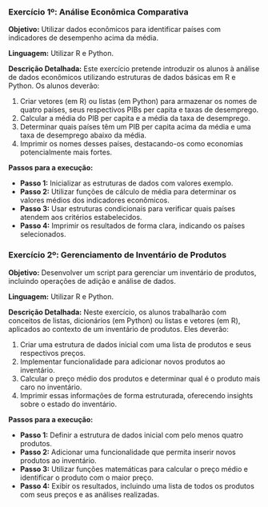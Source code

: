 ### Exercício 1º: Análise Econômica Comparativa

**Objetivo:** Utilizar dados econômicos para identificar países com indicadores de desempenho acima da média. 

**Linguagem:** Utilizar R e Python.

**Descrição Detalhada:**
Este exercício pretende introduzir os alunos à análise de dados econômicos utilizando estruturas de dados básicas em R e Python. Os alunos deverão:
1. Criar vetores (em R) ou listas (em Python) para armazenar os nomes de quatro países, seus respectivos PIBs per capita e taxas de desemprego.
2. Calcular a média do PIB per capita e a média da taxa de desemprego.
3. Determinar quais países têm um PIB per capita acima da média e uma taxa de desemprego abaixo da média.
4. Imprimir os nomes desses países, destacando-os como economias potencialmente mais fortes.

**Passos para a execução:**
- **Passo 1:** Inicializar as estruturas de dados com valores exemplo.
- **Passo 2:** Utilizar funções de cálculo de média para determinar os valores médios dos indicadores econômicos.
- **Passo 3:** Usar estruturas condicionais para verificar quais países atendem aos critérios estabelecidos.
- **Passo 4:** Imprimir os resultados de forma clara, indicando os países selecionados.

### Exercício 2º: Gerenciamento de Inventário de Produtos

**Objetivo:** Desenvolver um script para gerenciar um inventário de produtos, incluindo operações de adição e análise de dados.

**Linguagem:** Utilizar R e Python.

**Descrição Detalhada:**
Neste exercício, os alunos trabalharão com conceitos de listas, dicionários (em Python) ou listas e vetores (em R), aplicados ao contexto de um inventário de produtos. Eles deverão:
1. Criar uma estrutura de dados inicial com uma lista de produtos e seus respectivos preços.
2. Implementar funcionalidade para adicionar novos produtos ao inventário.
3. Calcular o preço médio dos produtos e determinar qual é o produto mais caro no inventário.
4. Imprimir essas informações de forma estruturada, oferecendo insights sobre o estado do inventário.

**Passos para a execução:**
- **Passo 1:** Definir a estrutura de dados inicial com pelo menos quatro produtos.
- **Passo 2:** Adicionar uma funcionalidade que permita inserir novos produtos ao inventário.
- **Passo 3:** Utilizar funções matemáticas para calcular o preço médio e identificar o produto com o maior preço.
- **Passo 4:** Exibir os resultados, incluindo uma lista de todos os produtos com seus preços e as análises realizadas.

